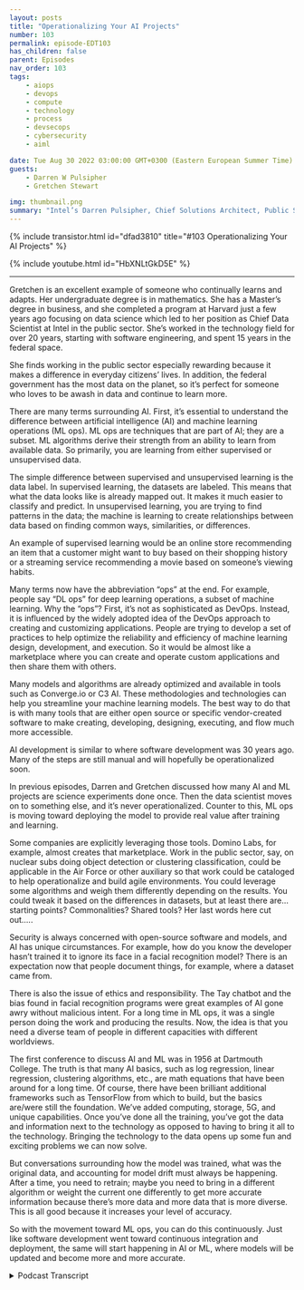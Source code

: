 ```yaml
---
layout: posts
title: "Operationalizing Your AI Projects"
number: 103
permalink: episode-EDT103
has_children: false
parent: Episodes
nav_order: 103
tags:
    - aiops
    - devops
    - compute
    - technology
    - process
    - devsecops
    - cybersecurity
    - aiml

date: Tue Aug 30 2022 03:00:00 GMT+0300 (Eastern European Summer Time)
guests:
    - Darren W Pulsipher
    - Gretchen Stewart

img: thumbnail.png
summary: "Intel’s Darren Pulsipher, Chief Solutions Architect, Public Sector, and Gretchen Stewart, Chief Data Scientist, Public Sector, discuss operationalizing AI projects."
---
```


{% include transistor.html id="dfad3810" title="#103 Operationalizing Your AI Projects" %}

{% include youtube.html id="HbXNLtGkD5E" %}

---

Gretchen is an excellent example of someone who continually learns and adapts. Her undergraduate degree is in mathematics. She has a Master’s degree in business, and she completed a program at Harvard just a few years ago focusing on data science which led to her position as Chief Data Scientist at Intel in the public sector. She’s worked in the technology field for over 20 years, starting with software engineering, and spent 15 years in the federal space.

She finds working in the public sector especially rewarding because it makes a difference in everyday citizens’ lives. In addition, the federal government has the most data on the planet, so it’s perfect for someone who loves to be awash in data and continue to learn more.

There are many terms surrounding AI. First, it’s essential to understand the difference between artificial intelligence (AI) and machine learning operations (ML ops). ML ops are techniques that are part of AI; they are a subset. ML algorithms derive their strength from an ability to learn from available data. So primarily, you are learning from either supervised or unsupervised data.

The simple difference between supervised and unsupervised learning is the data label. In supervised learning, the datasets are labeled. This means that what the data looks like is already mapped out. It makes it much easier to classify and predict. In unsupervised learning, you are trying to find patterns in the data; the machine is learning to create relationships between data based on finding common ways, similarities, or differences.

An example of supervised learning would be an online store recommending an item that a customer might want to buy based on their shopping history or a streaming service recommending a movie based on someone’s viewing habits.

Many terms now have the abbreviation “ops” at the end. For example, people say “DL ops” for deep learning operations, a subset of machine learning. Why the “ops”? First, it’s not as sophisticated as DevOps. Instead, it is influenced by the widely adopted idea of the DevOps approach to creating and customizing applications. People are trying to develop a set of practices to help optimize the reliability and efficiency of machine learning design, development, and execution. So it would be almost like a marketplace where you can create and operate custom applications and then share them with others.

Many models and algorithms are already optimized and available in tools such as Converge.io or C3 AI. These methodologies and technologies can help you streamline your machine learning models. The best way to do that is with many tools that are either open source or specific vendor-created software to make creating, developing, designing, executing, and flow much more accessible.

AI development is similar to where software development was 30 years ago. Many of the steps are still manual and will hopefully be operationalized soon.

In previous episodes, Darren and Gretchen discussed how many AI and ML projects are science experiments done once. Then the data scientist moves on to something else, and it’s never operationalized. Counter to this, ML ops is moving toward deploying the model to provide real value after training and learning.

Some companies are explicitly leveraging those tools.   Domino Labs, for example, almost creates that marketplace. Work in the public sector, say, on nuclear subs doing object detection or clustering classification, could be applicable in the Air Force or other auxiliary so that work could be cataloged to help operationalize and build agile environments. You could leverage some algorithms and weigh them differently depending on the results. You could tweak it based on the differences in datasets, but at least there are…starting points? Commonalities? Shared tools? Her last words here cut out…..

Security is always concerned with open-source software and models, and AI has unique circumstances. For example, how do you know the developer hasn’t trained it to ignore its face in a facial recognition model? There is an expectation now that people document things, for example, where a dataset came from.

There is also the issue of ethics and responsibility. The Tay chatbot and the bias found in facial recognition programs were great examples of AI gone awry without malicious intent. For a long time in ML ops, it was a single person doing the work and producing the results. Now, the idea is that you need a diverse team of people in different capacities with different worldviews.

The first conference to discuss AI and ML was in 1956 at Dartmouth College. The truth is that many AI basics, such as log regression, linear regression, clustering algorithms, etc., are math equations that have been around for a long time. Of course, there have been brilliant additional frameworks such as TensorFlow from which to build, but the basics are/were still the foundation. We’ve added computing, storage, 5G, and unique capabilities. Once you’ve done all the training, you’ve got the data and information next to the technology as opposed to having to bring it all to the technology. Bringing the technology to the data opens up some fun and exciting problems we can now solve.

But conversations surrounding how the model was trained, what was the original data, and accounting for model drift must always be happening. After a time, you need to retrain; maybe you need to bring in a different algorithm or weight the current one differently to get more accurate information because there’s more data and more data that is more diverse. This is all good because it increases your level of accuracy.

So with the movement toward ML ops, you can do this continuously. Just like software development went toward continuous integration and deployment, the same will start happening in AI or ML, where models will be updated and become more and more accurate. 


<details>
<summary> Podcast Transcript </summary>

<p>﻿1</p>
<p>Hello, thisis Darren Pulsipher chief solutionarchitect of public sector at Intel.</p>
<p>And welcome to Embracing</p>
<p>Digital Transformation,where we investigate effective change,leveragingpeople, process and technology.</p>
<p>On today's episode,</p>
<p>Operationalizing your AI projectswith Gretchen Stewart.</p>
<p>Gretchen, welcome to the show.</p>
<p>Thank you so much.</p>
<p>I'm delighted to be here.</p>
<p>It's been a whilesince you and I have talked.</p>
<p>It has you.</p>
<p>This is your second or third time, third,third time on the show?</p>
<p>Hurd Yeah, it's the third.</p>
<p>That we need to have you on more often.</p>
<p>Gretchen is our chief solution or chiefdata scientist of public sector at Inteland Gretchen and myselfand Anna Scott,which we've all talked to on the podcast.</p>
<p>Together we make the triumph,the triumvirateof the CTO office in public sector,and we have a lot of fun.</p>
<p>And I invited Gretchen to come on todayto talk about her specialty,which is data scienceand specifically A.I..</p>
<p>Yeah, and I'm so delighted to be here.</p>
<p>This kind of,</p>
<p>I should say, started from the factthat I'd done an articlethat we got into Fed News on ML Opsand you and I were talking and thought,</p>
<p>Hey, it's probably a good ideato come back and talk with folks ononly a bit aboutwhat's going on in the world of ML Ops.</p>
<p>But you know how that fits into overalldata science and artificial intelligenceas well.</p>
<p>But before we get there, Gretchen,everyone wants to knowa little bit about youso let's get your background going.</p>
<p>Sure.</p>
<p>So where did you come from?</p>
<p>Why are you here and and so forth?</p>
<p>Oh, I appreciate.</p>
<p>It's kind of fun to advertise,but I think I'm a great exampleof somebodywho continually learns and adapts.</p>
<p>I honestly, undergrad is mathematics,so I'm enough of a geek and a nerd and,you know, been workingin the technology space for over 20 yearsand almost 15 of thatin the federal space.</p>
<p>So cut my teethand honestly really felt like</p>
<p>I found my place where we really makea difference in citizens lives.</p>
<p>We really help the academic researchers.</p>
<p>The work that we do to meis really critically importantand I don't feel like</p>
<p>I'm making some fat cat in some industryjust making more money.</p>
<p>So I really like that</p>
<p>I'm in the public sector, but I.</p>
<p>Have I totally agree with you there.</p>
<p>I love what.</p>
<p>I do, too. It'sjust it's the right place to be.</p>
<p>You feel like it's a jobwhere you make a difference.</p>
<p>It's not easy.</p>
<p>Are part of the reason why I'm delightedto be working in the public sectorin the federal government is who hasthe most amount of data on the planet.</p>
<p>That would be our government, you know.</p>
<p>And so, you know, it's the right placefor somebodywho is awash in dataand just wants to continue to learn more.</p>
<p>I do also have a master's in businessand then I went back to Harvardand focused on data sciencetwo and a half, three years agoand then became the chief data scientist.</p>
<p>So I will tell you that absolutely can,you know, load up a Jupiter notebookand do some of the programing in Pythonand PyTorch and things like that.</p>
<p>But the truth is,</p>
<p>I don't do a lot of that these days.</p>
<p>It really is conversationswith CIOs and CTOs.</p>
<p>And what's your data strategy anddo you have all the data that you need?</p>
<p>And oh, by the way, you probably needsome data from other organizations,so how do you create the governancemodel, etc.?</p>
<p>So those tend to bea lot of the conversations that I have.</p>
<p>So not putting fingers to keyboard,so to speak anymore.</p>
<p>So I feel quite rusty.</p>
<p>So if you ask me a python coding fragment,specific question.</p>
<p>I might, I will.</p>
<p>I won't put you through that.</p>
<p>I promise.</p>
<p>Even though I can be kind of funbecause you know me,even though I'm not supposed to be coding,</p>
<p>I still code because it is in my blood.</p>
<p>I am a software engineerand I'm going to code the day I die.</p>
<p>I already know it.</p>
<p>Yeah, well, and I started,you know, in software engineering too,so I totally know what you mean.</p>
<p>And it's, it's likehaving another language that, you know.</p>
<p>Yeah, absolutely.</p>
<p>So, Gretchen, what let's talkabout our subject today, which is really</p>
<p>AI and</p>
<p>ML ops and what in the worldis that right?</p>
<p>Is it the same as dev ops?</p>
<p>Is it the same as data of AI?</p>
<p>There's a whole bunch of everyone'sthrowing ops on the end of things.</p>
<p>So let's start first off with AI and ML.</p>
<p>What's the difference?</p>
<p>Make this simple for us becausethose words are thrown around like crazy.</p>
<p>Absolutely.</p>
<p>So when you think ofartificial intelligence,think of it as the the big circle,so to speak, and think of machinelearning as techniquethat are part of artificial intelligence.</p>
<p>So it's not different.</p>
<p>It's really a subsetof artificial intelligence.</p>
<p>These are algorithmsthat derive their strengthfrom an abilityto learn from available data.</p>
<p>And so primarily you're learningeither from supervised or unsuperviseddata.</p>
<p>There's lots of nuances, but yet that'sthe best way to really think about it.</p>
<p>So machine learning and AI.</p>
<p>So in machine language, machine learning,sorry.</p>
<p>Yes, machine learning.</p>
<p>Is that just a subset of A.I.?</p>
<p>Because there's other types of algorithmsin AI that do different things.</p>
<p>Absolutely. Absolutely, yep. Yep.</p>
<p>And and the real simple differencebetween supervisedand unsupervised learning is reallyis the data label.</p>
<p>It's that simple.</p>
<p>So if you havesupervised learning,that means the data sets are labeled.</p>
<p>That means it is already mapped outas to whatthat data looks like,what's the data size?</p>
<p>And it just makes it much easierto classifyand predict where unsupervised.</p>
<p>What you're really doingis trying to find patterns in the data.</p>
<p>So you're really almost looking at it ishow do I associate thingsor how do I cluster them in a waythat might make them interesting?</p>
<p>Okay.</p>
<p>So I'm going to restate what you saidso I make sure I understandbecause that's how I learned.</p>
<p>Supervisedmeans could mean someone sitting therelabeling things that is a dog.</p>
<p>That is a cat. Exactly.</p>
<p>And is a hot dog. Right.</p>
<p>We all know a Silicon Valley reference.</p>
<p>It's hot dog, not an orange. Exactly.</p>
<p>Yeah, exactly. Yep.</p>
<p>Unsupervised means that the machineis learning to create relationshipsbetween data based off of findingcommon patterns throughout the data.</p>
<p>Exactly.</p>
<p>Similarities or potentially differences.</p>
<p>But or differently.</p>
<p>Okay.</p>
<p>Yeah, you could you could think of itin ways like you'reclustering information together.</p>
<p>So it's unlabeledand you're clustering similar things,or maybe you're clustering thingsthat aren't similar.</p>
<p>So you might think of it for marketsegmentation.</p>
<p>That might be a way where somebody startsto look at markets or different marketsand then also unsupervisedcould be relationshipsbetween, I'll call it, differentbatchesof information or different data set. Soas anexample, a customer who bought this itemmight also buy that itemso that that associationcould be another wayto think of unsupervised learning.</p>
<p>So, you know.</p>
<p>I mean, what seem very powerful.</p>
<p>Of unsupervised learning,some of the information's labeled,but some of it is really just basedon comments and informationthat you've input into your Netflix workand say, hey,if you bought this or you like thisparticular movie, you might like this one.</p>
<p>Yeah, I kind of hate those Netflixafter my granddaughters have been visitingand they're watching,you know, Teletubbies or whatever,all of a sudden, Iyou know, I don't I don't really needto watch the Teletubby movie.</p>
<p>I don't I totally just don't</p>
<p>I totally get it.</p>
<p>Then there's specificmath techniques, basically.</p>
<p>You know,if you're clustering something together,there are key meansor can nearest neighbor clusteringalgorithms, you know,and we could get into all of those.</p>
<p>But that's that'sreally from a simplistic level.</p>
<p>That's that's reallywhat we're we're trying to.</p>
<p>Do this we want to start from is simplybecause we could spend days and daysgoing over all the different A.I.stuff.</p>
<p>But today I want to focus a little biton the op side.</p>
<p>As we kind of mentioned, people just throwops on the end of everything now,which really means operations.</p>
<p>But I think it should bemore like operations.</p>
<p>Maybe it should be. It should be art.</p>
<p>Yeah,</p>
<p>I think maybe I think that makes sense.</p>
<p>And to your point,</p>
<p>I think that you know, you'll see peoplesay deal ops deal meaning deep learning.</p>
<p>So that's even a smallersubset of machine learningand that's where you have really serious.</p>
<p>Ralph graph algorithms and neural netsand things like that.</p>
<p>You hear people talk aboutand they startedto put ops on the end of that.</p>
<p>So the first thing.</p>
<p>So what does that mean. Yeah.</p>
<p>What does that meanwhen they put ops on the.</p>
<p>Yeah well the first thing is it's not assophisticated as DevOps.</p>
<p>So think of it as being influencedby the widely adopted ideaabout DevOps approach to creating andand customizing applications.</p>
<p>But what, whatfolks are really trying to do is createa, I'll call it a set of practicesto help optimize the reliabilityin the efficiency of machine learningdesigns, development and execution.</p>
<p>So almost more of like a marketplacewhere you've got the abilityto create and operate custom applications,but thenyou have those to be able to sharewith others.</p>
<p>Because again, many of themodels and the algorithmsthat are being usedlots of times are already optimizedand are in what people todaythink of as models whose soten or 15 or 20 alreadyoptimized models,that could be all for machine learning.</p>
<p>So the idea isthat you can have these methodologiesand technologies to help you streamlineyour machine learning models and the best.</p>
<p>So the best way to do that honestlywith is with a whole bunch of toolsthat are either open sourceor specific software vendors have created.</p>
<p>Again, to make thatcreating, developing, designing,executing flow much easier.</p>
<p>So this sounds a lotlike where software development wasmaybe 30 years ago when they first startedcreating libraries, right?</p>
<p>Oh, I'm going to create this libraryso everyone doesn't have to writea string class in C++.</p>
<p>I just use the standard library.</p>
<p>Are there standard email models out therethat I can use over and over againor is there a marketplacethat's starting to build around this?</p>
<p>What's what's that look like?</p>
<p>That's a really great question.</p>
<p>And what I've seen in terms of thethe I'll call it supervised learning,you know, you think about classification.</p>
<p>So these are vector machine decisiontrees, random forests,linear classification.</p>
<p>So a lot of those are math equationsthat have been around for quite some time.</p>
<p>Anothertechnique that's used in supervisedlearning is regression.</p>
<p>So you think about linear regressionor log regressionor polynomial regression.</p>
<p>Again, these are math equationsthat have been around a while.</p>
<p>So many of those specificalgorithms are already done and optimizedand are available in tools such as</p>
<p>Converge IO or C three.</p>
<p>AEI has a really nice ML design flow.</p>
<p>Databricks sas.</p>
<p>I mean, so there's a bunch of vendorsthat have many of those algorithmsthat are already optimized sitting therefor you to be able to do to use it.</p>
<p>And then what you're really ableto leverage in that softwareis do that, that whole workflow.</p>
<p>So think of a quick agile.</p>
<p>Hey, I've got several datasets</p>
<p>I would like to link these together,multiple variables.</p>
<p>Here's the technology.</p>
<p>Now let me see when I point it to twoor three datasetsthat I have, what the results areand. Got you so.</p>
<p>So fabulous.</p>
<p>So you don't have togo through all of that converge.</p>
<p>I honestly which intel owns justit has a really nicegraphical user interfacewhere literally you are just mapping out,you know, with boxes triangles almostthink of it as a visio kind of a diagram.</p>
<p>Just quickly lay it out and literallyhit the go button.</p>
<p>So this is helping mebuild up my air pipeline.</p>
<p>Right. Bye. Bye bye.</p>
<p>You're saying by weaving togetheremail algorithms and or modelson my data streams as they're coming up?</p>
<p>And then there are also really great opensource tools.</p>
<p>So these are ones that the communityhas been developing thatpeople add to, that you can easilygo to GitHub and download like cube flowwith a K QBE flow or Metal Flow or Quadroor ML flow.</p>
<p>And again, these are great toolsthat really help you with that,that DevOps and the, the cool thing,you know for somebody like an intel wherewe want to make sure that they leveragethe best librariesthat we have math kernel librariesand open double or CNN libraries, etc.that we've already optimized.</p>
<p>The good news is that's already built in.</p>
<p>So somebody doesn't have to goand, you know,pull down specific I'll call itnot onlythe libraries and do any read compilesall that stuff is already doneand built into some of these really niceopen source flow tools.</p>
<p>And we've talked about this on the showbefore.</p>
<p>A lot of AI and emailprojects end up being science experimentswhere I do itonce I get great information out and thenthe data scientist has movedon to something else and it's like,but you didn't operationalize it, right?</p>
<p>Right.</p>
<p>So is this where email ops is moving tois because what you were talking aboutis primarily training or learning.</p>
<p>But what do I do after I learn?</p>
<p>If my models learn, I got to deploy itright next to provide real value.</p>
<p>Yeah. Yeah.</p>
<p>And some companiesspecifically are leveraging those tools.</p>
<p>Domino Labs is another onethat does ML opswhere it reallyalmost creates that marketplace.</p>
<p>So you've got a customer.</p>
<p>So in our public sectoryou have a customer who is working onsub, you know, the nuclear subsand there's doing some object detectionor some clustering classification.</p>
<p>Well,you know, that work could be applicablein the Air Forceor might work somewhere else.</p>
<p>And to your pointwhere people have done this work, thenthey finish the visualization,provide the results and move on.</p>
<p>So the idea here is thatthat would really catalog it.</p>
<p>And even some of the, you know, defenseindustrial base that we work withare adding and almost creatingtheir own sets of catalogsinternally at their own companies.</p>
<p>So they can really help operationalizethat and really buildagile environmentsso that somebody can just oh, okay.</p>
<p>This is a multi variant problem.</p>
<p>Maybe I want a couple different algorithmsthat I might want to leverageand I'm going tothen wait them in a different way,depending on the results or the accuracy.</p>
<p>And I might testthat out a couple of times,and then all of that informationwould be captured,and then somebody could go back and go,</p>
<p>Oh, Joe did this great work.</p>
<p>He waited it 6040 andlook at the kind of results that he got.</p>
<p>But this isthe data sets that he was using.</p>
<p>Well, our data sets are different basedon what we know in those characteristics.</p>
<p>So maybe we'll take what he's done,but we might tweak it a little,but at least there's not.</p>
<p>Okay.</p>
<p>Yeah, this this brings up a big concern</p>
<p>I have, actually,but it's the same concernwe have with open source softwarewith these open source models and things.</p>
<p>How do I know that I can trust that model,that someone hasn't trained that model?</p>
<p>Maybe I'm doing facial recognitionand I'm now going to use that modelto do my facial recognitionto allow people into my secure lab.</p>
<p>How do I know they haven't trained itto ignore their own face?</p>
<p>Yeah.</p>
<p>And the truth.</p>
<p>Is, I mean, is there any way to know.</p>
<p>The truth is right now, that'spart of the I'll call the trustworthinessand the ethical natureof what we need to do, wherethere is now an expectationthat people now documentthose kinds of things, i.e.,where did you get that dataset?</p>
<p>Is it is it a publicly available dataset?</p>
<p>Is it a synthetic data set?</p>
<p>Is it something that you maybecreated on your own?</p>
<p>And how did you do that?</p>
<p>And so you have to as we move forward,people need to describe that means sothis gets intohonestly something that's so fascinatingand interesting to me.</p>
<p>It's really the trustworthiness,the ethical ness, the howhow can you be more responsibleabout what you're developing to ensurethat those models have gone througha set of rigor in terms of questions?</p>
<p>And to your point,where does that data come from?</p>
<p>You know, a great example that,you know of A.I.gone awry is say,you know, the system within 30 hoursthat started to becomeimagine gets pulled.</p>
<p>All that great work,that joy and and team are doing.</p>
<p>And then you're at MIT</p>
<p>Media Labs around facial recognition.</p>
<p>And and you understandhow that could have happened.</p>
<p>And I honestly don't think it's malicious,but folks basically took datasets of parliament and data sets of peoplethat were in Congress and datasets of people that are in,you know, leaders of companies, CIOsand oh, by the way,they kind of look like you, you know,and they don't they they aren'treally representative of the globe.</p>
<p>And again,</p>
<p>I don't think people maliciously said, I'mgoing to train this model on a non</p>
<p>I'm onsomething that doesn't look likethe globe that doesn't have.</p>
<p>Yeah, right.</p>
<p>You know diverse representation.</p>
<p>I'm just going to pull these datasets.</p>
<p>You know, it's interestingbecause China had the same issuewith there and China has done incrediblework in AI,but they had the same issuewith facial recognitionbecause most of their pictureswere of Chinese people.</p>
<p>Right.</p>
<p>And when it came to Caucasiansor African-Americans,it could not figure it outbecause their dataset was so homogeneous.</p>
<p>You a.k.a Tic TACand many people don't know this</p>
<p>Ticktalk is a Chinese company,which means it's ownedby the Chinese governmentand Tick Tock provides more a</p>
<p>AI datasets to China than any other place.</p>
<p>So when you're out theredoing your tick tock dancealgorithms are getting smarter.</p>
<p>So just, you know, be wary of that.</p>
<p>It's very true.</p>
<p>Well, and honestly,</p>
<p>China is one of those placesthat really has factories of peoplewho are labeling the data, you know, so,you know, they they have imprintedthey are actually using,you know, unsupervised data.</p>
<p>But a lot more of their datais in those data sets.</p>
<p>So then that also makes it more accuratebecause if it's unsupervised, supervised,think about it.</p>
<p>You're trying to cluster and findpatterns as opposed toyou've already labeled the dataand therefore you are really doingmuch more sophisticated machinelearning against outapplying algorithms against that.</p>
<p>So you're you're doingand it's not better or worse, it's justdifferent work, if you know what I mean.</p>
<p>And and that's obviously one thing</p>
<p>Intel's been working on withsome of our university folksat MIT and Berkeley and othersin terms of leveragingartificial intelligence to help label dataand how and oh.</p>
<p>So the supervisor is an AIthat's doing the supervision, right?</p>
<p>Oh, goodness.</p>
<p>Here,who's watching the A.I.own eyes watching A.I..</p>
<p>When you think about in the labsfor a long time, it really wasthat single person who was doing the workand then produced the results.</p>
<p>And the idea now is that, okay,it needs to be a team of peopleand you need to havea diverse team of people.</p>
<p>You need to have people who come out thismaybe not from the I'm a Ph.D.researcher,but hey, I'm a practitioner or I'm a useror I'm somebody who ethnically hasa whole different backgroundand a different worldview than you do.</p>
<p>And I need to be part of that.</p>
<p>And so so in that case, the email opshelps withthe fusion and coordinationof those workers.</p>
<p>Data workers,</p>
<p>I guess has what we would call them.</p>
<p>Right,that are that are doing supervisedlearning with that with the average.</p>
<p>I really that really makes a lot of senseto me.</p>
<p>Yeah.</p>
<p>And and againit's, it's one of those things whereand you know, this,it's like being a cloud practitioner,you know that ten or 12 years agothe answer was cloud, what's the question?</p>
<p>And so now it's AI, what's the question?</p>
<p>You know what I mean?</p>
<p>And yet, as I like to remind people,the first conferenceto talk about artificial intelligenceand machine learning was in 1956.</p>
<p>It was at Dartmouth College.</p>
<p>It was funded by thethe precursorto the National Science Foundation.</p>
<p>But but bottom line isthese are many of theseare math equationsthat have been around for quite some time.</p>
<p>And Brennan there arethen brilliant additional frameworkslike TensorFlow and otherswhere you then can build from those.</p>
<p>But the truth isthere's still a lot of the basicsin terms of logregression, linear regression,you know, clustering algorithms, etc..</p>
<p>These are ones, again,that have been around a long time.</p>
<p>But now, as you know, you've gotthe compute, you've got the storage,you've got 5G, you've got the capabilityto do what we're talking aboutliterally asyour car is passing the traffic lightwhere you're able to show that person'sthat there was a silver, silver alert,there's someone missing.</p>
<p>We know that their license plate is them,you know, and that you're going outlike you've done the training.</p>
<p>And now all of a suddenyou've got that data and that informationliterally next to the technology,as opposed to having to bring all of itto the technology.</p>
<p>We've brought the technology to the data.</p>
<p>So it just opens up some really,really fun and interesting problemsthat we can solve.</p>
<p>But to your point, then it brings up a lotmore of those conversations of,okay, where did we where dohow do we train this?</p>
<p>What was the original datathat we used and over yeah you get as theyas you hearpeople talk about it model driftso after a certain point in timeyou know you can start to seethat you need to basically retrainand that maybe you need to havethe algorithms or bring in a different oneor wait those differently to be able tothen get more accurate informationbecause hey, there's even more dataand more data that's more diverse,which is all good,you know, increasesyour level of accuracy.</p>
<p>But so if, if I have my pipeline nowin my email office,then I can do this continuously.</p>
<p>Exactly. Just like so.</p>
<p>So the movement is what I'm hearing isvery much like what we went to is softwaredevelopment, where I have continuousintegration and deployment,</p>
<p>I'm going to startseeing the same things in email in any I.</p>
<p>Right? Yes.</p>
<p>Or an emailwhere the models will be updatedoftenas they become more and more accurate.</p>
<p>And I and then I can combatthat model that I see thereor and and I think I even have a podcast.</p>
<p>I do have a podcastabout email security attacksbecause thereare some physical attacks that you canplay on email that are doing visionthat I would like to know,</p>
<p>Oh, that's a vulnerability of data model.</p>
<p>So it can now detect those attacks.</p>
<p>So I love where you went with this.</p>
<p>Gretchen.</p>
<p>I can't wait to hear more.</p>
<p>We need to have you come backand go a deep dove on the different dataanalytics and techniquesand we'll schedule that one upso that we can say,</p>
<p>Hey, machine learning is good for this.</p>
<p>Linear regressions are good for this,genetic algorithms are good for this.</p>
<p>Yeah, that's that's another podcastwe have in the future.</p>
<p>How's that?</p>
<p>I think that sounds awesomebecause the truth is, in some casesit's really easy and straightforward.</p>
<p>And in other cases, that's partof the science and that's part of the art.</p>
<p>You know what you were mentioningearlier, though,that maybe a AI algorithms could choosewhich algorithm to use.</p>
<p>So did you just get rid of your own job?</p>
<p>Oh, I don't know. Maybe, but.</p>
<p>But I think you might solve it.</p>
<p>But in the end, you still need somebodyto help with the interpretation, you know?</p>
<p>I do. Yeah.</p>
<p>There's there's this great book, honestly,and I'm not going to rememberwho wrote it, but it Harvard.</p>
<p>It's out of Harvard Business</p>
<p>Reviewand it's called Human Human in the Middle.</p>
<p>And it really no truly human plus machine.</p>
<p>And it really talks about the factthat there are ethicsjobs as we were talking about,or responsible jobs.</p>
<p>Those didn't exist two or three years ago.</p>
<p>And now people are starting to realizethat, you know, you do needsomebody who thinks aboutthe ethics and maybe you needsomebody who is like oursenior fellow, Genevieve,who's an anthropologist,you know, so you need peoplewith different backgrounds.</p>
<p>And as this gets more and more inculcatedinto everything that we do,then you really do need that diversityand you really do need peoplewith a lot of different thoughts.</p>
<p>And it is not a single personsolving this problem.</p>
<p>I, I think that's great.</p>
<p>Gretchen,thanks again for coming on the show.</p>
<p>You're welcome.</p>
<p>It was great fun.</p>
<p>Thank you for listeningto Embracing Digital Transformation today.</p>
<p>If you enjoyed our podcast,give it five stars on your favoritepodcasting site or YouTube channel.</p>
<p>You can find out more informationabout embracing digital transformationand embracingdigital.org until nexttime, go out and do something wonderful.</p>

</details>
